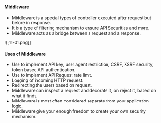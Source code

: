 #### Middleware
* Middleware is a special types of controller executed after request but before in response.
* It is a type of filtering mechanism to ensure API Securities and more.
* Middleware acts as a bridge between a request and a response.

![[11-01.png]]
#### Uses of Middleware
* Use to implement API key, user agent restriction, CSRF, XSRF security, token based API authentication.
* Use to implement API Request rate limit.
* Logging of incoming HTTP request.
* Redirecting the users based on request.
* Middleware can inspect a request and decorate it, on reject it, based on what it finds.
* Middleware is most often considered separate from your application logic.
* Middleware give your enough freedom to create your own security mechanism.